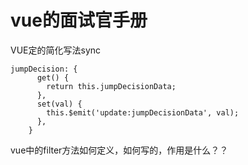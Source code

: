# vue的面试官手册
VUE定的简化写法sync
```
jumpDecision: {
      get() {
        return this.jumpDecisionData;
      },
      set(val) {
        this.$emit('update:jumpDecisionData', val);
      },
    }
```


vue中的filter方法如何定义，如何写的，作用是什么？？
